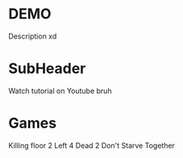 # DEMO
Description xd

# SubHeader
Watch tutorial on Youtube bruh

# Games
Killing floor 2
Left 4 Dead 2
Don't Starve Together